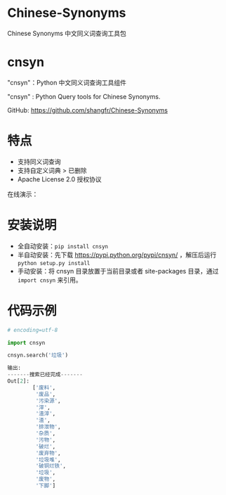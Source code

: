 # Chinese-Synonyms
Chinese Synonyms 中文同义词查询工具包

cnsyn
=====

"cnsyn"：Python 中文同义词查询工具组件

"cnsyn" : Python Query tools for Chinese Synonyms.

GitHub: https://github.com/shangfr/Chinese-Synonyms

特点
====

-  支持同义词查询
-  支持自定义词典 > 已删除
-  Apache License 2.0 授权协议

在线演示： 

安装说明
========

-  全自动安装：``pip install cnsyn``
-  半自动安装：先下载 https://pypi.python.org/pypi/cnsyn/ ，解压后运行 ``python setup.py install``
-  手动安装：将 cnsyn 目录放置于当前目录或者 site-packages 目录，通过 ``import cnsyn`` 来引用。

代码示例
========
```python
# encoding=utf-8

import cnsyn

cnsyn.search('垃圾')

输出:
-------搜索已经完成-------
Out[2]: 
        ['废料',
         '废品',
         '污染源',
         '滓',
         '渣滓',
         '渣',
         '排泄物',
         '杂质',
         '污物',
         '破烂',
         '废弃物',
         '垃圾堆',
         '破铜烂铁',
         '垃圾',
         '废物',
         '下脚']
```